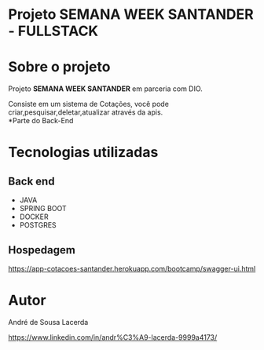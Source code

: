 # Projeto SEMANA WEEK SANTANDER - FULLSTACK


# Sobre o projeto

Projeto **SEMANA WEEK SANTANDER** em parceria com DIO.

Consiste em um sistema de Cotações, você pode criar,pesquisar,deletar,atualizar através da apis.<br>
*Parte do Back-End

# Tecnologias utilizadas

## Back end
- JAVA
- SPRING BOOT
- DOCKER
- POSTGRES

## Hospedagem
https://app-cotacoes-santander.herokuapp.com/bootcamp/swagger-ui.html

# Autor

André de Sousa Lacerda

https://www.linkedin.com/in/andr%C3%A9-lacerda-9999a4173/
